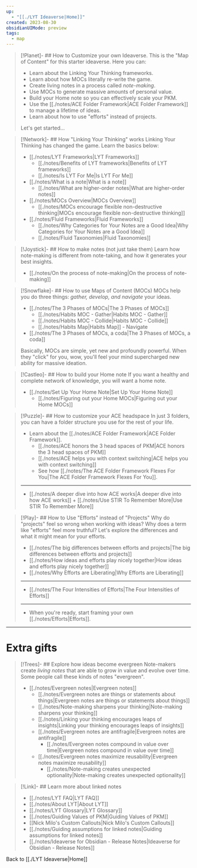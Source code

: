 ```yaml
---
up:
  - "[[./LYT Ideaverse|Home]]"
created: 2023-08-30
obsidianUIMode: preview
tags:
  - map
---
```


> [!Planet]- ## How to Customize your own Ideaverse.
> This is the "Map of Content" for this starter ideaverse. Here you can:
> 
> - Learn about the Linking Your Thinking frameworks.
> - Learn about how MOCs literally re-write the game.
> - Create living notes in a process called *note-making*.
> - Use MOCs to generate massive amounts of personal value.
> - Build your Home note so you can effectively scale your PKM.
> - Use the [[./notes/ACE Folder Framework|ACE Folder Framework]] to manage a lifetime of ideas.
> - Learn about how to use "efforts" instead of projects.
> 
> Let's get started…

> [!Network]- ## How "Linking Your Thinking" works
> Linking Your Thinking has changed the game. Learn the basics below:
> - [[./notes/LYT Frameworks|LYT Frameworks]]
> 	- [[./notes/Benefits of LYT frameworks|Benefits of LYT frameworks]]
> 	- [[./notes/Is LYT For Me|Is LYT For Me]]
> - [[./notes/What is a note|What is a note]]
> 	- [[./notes/What are higher-order notes|What are higher-order notes]]
> - [[./notes/MOCs Overview|MOCs Overview]]
> 	- [[./notes/MOCs encourage flexible non-destructive thinking|MOCs encourage flexible non-destructive thinking]]
> - [[./notes/Fluid Frameworks|Fluid Frameworks]]
> 	- [[./notes/Why Categories for Your Notes are a Good Idea|Why Categories for Your Notes are a Good Idea]]
> 	- [[./notes/Fluid Taxonomies|Fluid Taxonomies]]

> [!Joystick]- ## How to make notes (not just take them)
> Learn how note-making is different from note-taking, and how it generates your best insights.
> 
> - [[./notes/On the process of note-making|On the process of note-making]]

> [!Snowflake]- ## How to use Maps of Content (MOCs)
> MOCs help you do three things: *gather, develop, and navigate* your ideas. 
> 
> - [[./notes/The 3 Phases of MOCs|The 3 Phases of MOCs]]
> 	- [[./notes/Habits MOC - Gather|Habits MOC - Gather]]
> 	- [[./notes/Habits MOC - Collide|Habits MOC - Collide]]
> 	- [[./notes/Habits Map|Habits Map]] - Navigate
> - [[./notes/The 3 Phases of MOCs, a coda|The 3 Phases of MOCs, a coda]]
> 
> Basically, MOCs are simple, yet new and profoundly powerful. When they "click" for you, wow, you'll feel your mind supercharged new ability for massive ideation.

> [!Castleo]- ## How to build your Home note
> If you want a healthy and complete network of knowledge, you will want a home note.
> 
> - [[./notes/Set Up Your Home Note|Set Up Your Home Note]]
> 	- [[./notes/Figuring out your Home MOCs|Figuring out your Home MOCs]]

> [!Puzzle]- ## How to customize your ACE headspace
> In just 3 folders, you can have a folder structure you use for the rest of your life. 
> 
> - Learn about the [[./notes/ACE Folder Framework|ACE Folder Framework]].
> 	- [[./notes/ACE honors the 3 head spaces of PKM|ACE honors the 3 head spaces of PKM]]
> 	- [[./notes/ACE helps you with context switching|ACE helps you with context switching]]
> 	- See how [[./notes/The ACE Folder Framework Flexes For You|The ACE Folder Framework Flexes For You]].
> - ---
> - [[./notes/A deeper dive into how ACE works|A deeper dive into how ACE works]] + [[./notes/Use STIR To Remember More|Use STIR To Remember More]]
> 

> [!Play]- ## How to Use "Efforts" instead of "Projects"
> Why do "projects" feel so wrong when working with ideas? Why does a term like "efforts" feel more truthful? Let's explore the differences and what it might mean for your efforts.
> 
> - [[./notes/The big differences between efforts and projects|The big differences between efforts and projects]]
> - [[./notes/How ideas and efforts play nicely together|How ideas and efforts play nicely together]]
> - [[./notes/Why Efforts are Liberating|Why Efforts are Liberating]]
> - ---
> - [[./notes/The Four Intensities of Efforts|The Four Intensities of Efforts]]
> - ---
> - When you're ready, start framing your own [[./notes/Efforts|Efforts]].

---

# Extra gifts

> [!Trees]- ## Explore how ideas become evergreen
> Note-makers create *living notes* that are able to grow in value and evolve over time. Some people call these kinds of notes "evergreen".
> 
> - [[./notes/Evergreen notes|Evergreen notes]]
> 	- [[./notes/Evergreen notes are things or statements about things|Evergreen notes are things or statements about things]]
> 	- [[./notes/Note-making sharpens your thinking|Note-making sharpens your thinking]]
> 	- [[./notes/Linking your thinking encourages leaps of insights|Linking your thinking encourages leaps of insights]]
> 	- [[./notes/Evergreen notes are antifragile|Evergreen notes are antifragile]]
> 		- [[./notes/Evergreen notes compound in value over time|Evergreen notes compound in value over time]]
> 	- [[./notes/Evergreen notes maximize reusability|Evergreen notes maximize reusability]]
> 		- [[./notes/Note-making creates unexpected optionality|Note-making creates unexpected optionality]]

> [!Link]- ## Learn more about linked notes
> - [[./notes/LYT FAQ|LYT FAQ]]  
> - [[./notes/About LYT|About LYT]]
> - [[./notes/LYT Glossary|LYT Glossary]]
> - [[./notes/Guiding Values of PKM|Guiding Values of PKM]]
> - [[Nick Milo's Custom Callouts|Nick Milo's Custom Callouts]]
> - [[./notes/Guiding assumptions for linked notes|Guiding assumptions for linked notes]]
> - [[./notes/Ideaverse for Obsidian - Release Notes|Ideaverse for Obsidian - Release Notes]]

Back to [[./LYT Ideaverse|Home]]
